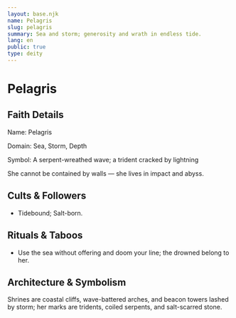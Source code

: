 ```yaml
---
layout: base.njk
name: Pelagris
slug: pelagris
summary: Sea and storm; generosity and wrath in endless tide.
lang: en
public: true
type: deity
---
```


# Pelagris

## Faith Details

Name: Pelagris

Domain: Sea, Storm, Depth

Symbol: A serpent-wreathed wave; a trident cracked by lightning

She cannot be contained by walls — she lives in impact and abyss.

## Cults & Followers

- Tidebound; Salt-born.

## Rituals & Taboos

- Use the sea without offering and doom your line; the drowned belong to her.

## Architecture & Symbolism

Shrines are coastal cliffs, wave-battered arches, and beacon towers lashed by storm; her marks are tridents, coiled serpents, and salt-scarred stone.
